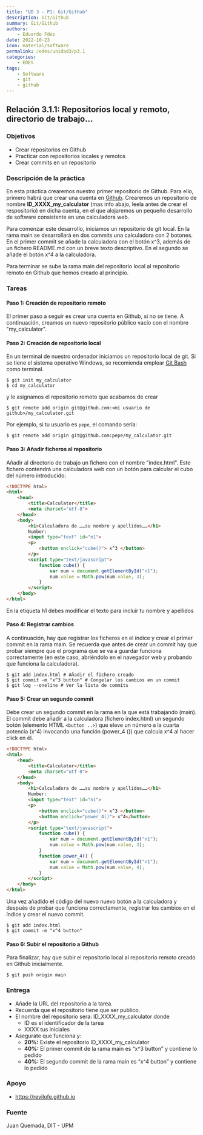 ```yaml
---
title: "UD 3 - P1: Git/Github"
description: Git/Github
summary: Git/Github
authors:
    - Eduardo Fdez
date: 2022-10-23
icon: material/software
permalink: /edes/unidad3/p3.1
categories:
    - EDES
tags:
    - Software 
    - git 
    - github
---
```

## Relación 3.1.1: Repositorios local y remoto, directorio de trabajo... 

### Objetivos
 * Crear repositorios en Github
 * Practicar con repositorios locales y remotos
 * Crear commits en un repositorio

### Descripción de la práctica

En esta práctica crearemos nuestro primer repositorio de Github. Para ello, primero habrá que crear una cuenta en [Github](https://github.com). Crearemos un repositorio de nombre **ID_XXXX_my_calculator** (mas info abajo, leela antes de crear el respositorio) en dicha cuenta, en el que alojaremos un pequeño desarrollo de software consistente en una calculadora web. 

Para comenzar este desarrollo, iniciamos un repositorio de git local. En la rama main se desarrollará en dos commits una calculadora con 2 botones. En el primer commit  se añade la calculadora con el botón x^3, además de un fichero README.md con un breve texto descriptivo. En el segundo se añade el botón x^4 a la calculadora. 

Para terminar se sube la rama main del repositorio local al repositorio remoto en Github que hemos creado al principio.



### Tareas

#### Paso 1: Creación de repositorio remoto
El primer paso a seguir es crear una cuenta en Github, si no se tiene. A continuación, creamos un nuevo repositorio público vacío con el nombre "my_calculator".

#### Paso 2: Creación de repositorio local
En un terminal de nuestro ordenador iniciamos un repositorio local de git. Si se tiene el sistema operativo Windows, se recomienda emplear [Git Bash](https://gitforwindows.org/) como terminal.
```
$ git init my_calculator
$ cd my_calculator
```
y le asignamos el repositorio remoto que acabamos de crear
```
$ git remote add origin git@github.com:<mi usuario de github>/my_calculator.git
```

Por ejemplo, si tu usuario es `pepe`, el comando sería:
```
$ git remote add origin git@github.com:pepe/my_calculator.git
```

#### Paso 3: Añadir ficheros al repositorio

Añadir al directorio de trabajo un fichero con el nombre "index.html". Este fichero contendrá una calculadora web con un botón para calcular el cubo del número introducido:
```html
<!DOCTYPE html>
<html>
	<head>
		<title>Calculator</title>
		<meta charset="utf-8">
	</head>
	<body>
		<h1>Calculadora de ……su nombre y apellidos……</h1>
		Number:
		<input type="text" id="n1">
		<p>
			<button onclick="cube()"> x^3 </button>
		</p>
		<script type="text/javascript">
			function cube() {
				var num = document.getElementById("n1");
				num.value = Math.pow(num.value, 3);
			}
		</script>
	</body>
</html>
```
En la etiqueta h1 debes modificar el texto para incluir tu nombre y apellidos

#### Paso 4: Registrar cambios
A continuación, hay que registrar los ficheros en el índice y crear el primer commit en la rama main. Se recuerda que antes de crear un commit hay que probar siempre que el programa que se va a guardar funciona correctamente (en este caso, abriéndolo en el navegador web y probando que funciona la calculadora).

```
$ git add index.html # Añadir el fichero creado
$ git commit -m "x^3 button" # Congelar los cambios en un commit
$ git log --oneline # Ver la lista de commits
```

#### Paso 5: Crear un segundo commit
Debe crear un segundo commit en la rama en la que está trabajando (main). 
El commit debe añadir a la calculadora (fichero index.html) un segundo botón (elemento HTML `<button ..>`) que eleve un número a la cuarta potencia (x^4) invocando una función (power_4 ()) que calcula x^4 al hacer click en él.

```html
<!DOCTYPE html>
<html>
	<head>
		<title>Calculator</title>
		<meta charset="utf-8">
	</head>
	<body>
		<h1>Calculadora de ……su nombre y apellidos……</h1>
		Number:
		<input type="text" id="n1">
		<p>
			<button onclick="cube()"> x^3 </button>
			<button onclick="power_4()"> x^4</button>
		</p>
		<script type="text/javascript">
			function cube() {
				var num = document.getElementById("n1");
				num.value = Math.pow(num.value, 3);
			}
			function power_4() {
				var num = document.getElementById("n1");
				num.value = Math.pow(num.value, 4);
			}
		</script>
	</body>
</html>
```

Una vez añadido el código del nuevo nuevo botón a la calculadora y después de probar que funciona correctamente, registrar los cambios en el índice y crear el nuevo commit.

```
$ git add index.html
$ git commit -m "x^4 button"
```

#### Paso 6: Subir el repositorio a Github

Para finalizar, hay que subir el repositorio local al repositorio remoto creado en Github inicialmente.

```
$ git push origin main
```

### Entrega
* Añade la URL del repositorio a la tarea. 
* Recuerda que el repositorio tiene que ser publico.
* El nombre del repositorio sera: ID_XXXX_my_calculator donde 
  - ID es el identificador de la tarea
  - XXXX tus iniciales
* Asegurate que funciona y: 
  -	**20%:**  Existe el repositorio ID_XXXX_my_calculator
  -	**40%:**  El primer commit de la rama main es “x^3 button” y contiene lo pedido
  -	**40%:**  El segundo commit de la rama main es “x^4 button” y contiene lo pedido

### Apoyo

* https://revilofe.github.io

### Fuente

Juan Quemada, DIT - UPM